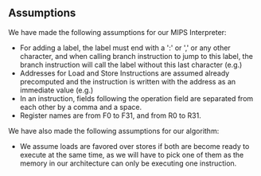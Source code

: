 ## Assumptions

We have made the following assumptions for our MIPS Interpreter:

-   For adding a label, the label must end with a ':' or ',' or any other character, and when calling branch instruction to jump to this label, the branch instruction will call the label without this last character (e.g.)
-   Addresses for Load and Store Instructions are assumed already precomputed and the instruction is written with the address as an immediate value (e.g.)
-   In an instruction, fields following the operation field are separated from each other by a comma and a space.
-   Register names are from F0 to F31, and from R0 to R31.

We have also made the following assumptions for our algorithm:

-   We assume loads are favored over stores if both are become ready to execute at the same time, as we will have to pick one of them as the memory in our architecture can only be executing one instruction.
